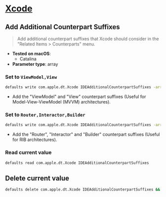 # [Xcode](../readme.md)

## Add Additional Counterpart Suffixes

> Add additional counterpart suffixes that Xcode should consider in the "Related Items > Counterparts" menu.

- **Tested on macOS**:
  * Catalina
- **Parameter type**: array

### Set to `ViewModel,View`
```bash
defaults write com.apple.dt.Xcode IDEAdditionalCounterpartSuffixes -array ViewModel,View && killall Xcode
```
- Add the "ViewModel" and "View" counterpart suffixes (Useful for Model-View-ViewModel (MVVM) architectures).

### Set to `Router,Interactor,Builder`
```bash
defaults write com.apple.dt.Xcode IDEAdditionalCounterpartSuffixes -array Router,Interactor,Builder && killall Xcode
```
- Add the "Router", "Interactor" and "Builder" counterpart suffixes (Useful for RIB architectures).

### Read current value
```bash
defaults read com.apple.dt.Xcode IDEAdditionalCounterpartSuffixes
```

## Delete current value
```bash
defaults delete com.apple.dt.Xcode IDEAdditionalCounterpartSuffixes && killall Xcode
```
